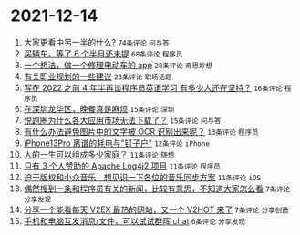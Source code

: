 # 2021-12-14

1. [大家更看中另一半的什么?](https://www.v2ex.com/t/822017) `74条评论` `问与答`
1. [买辆车，等了 6 个半月还未提](https://www.v2ex.com/t/822035) `68条评论` `程序员`
1. [一个想法，做一个修理电动车的 app](https://www.v2ex.com/t/822018) `28条评论` `奇思妙想`
1. [有关职业规划的一些建议](https://www.v2ex.com/t/822015) `23条评论` `职场话题`
1. [写在 2022 之前 4 年半再谈程序员英语学习 有多少人还在坚持？](https://www.v2ex.com/t/822022) `16条评论` `程序员`
1. [在深圳龙华区，晚餐真是麻烦](https://www.v2ex.com/t/822028) `15条评论` `深圳`
1. [悦跑圈为什么各大应用市场无法下载了？](https://www.v2ex.com/t/822019) `15条评论` `问与答`
1. [有什么办法避免图片中的文字被 OCR 识别出来呢？](https://www.v2ex.com/t/822041) `13条评论` `程序员`
1. [iPhone13Pro 离谱的耗电与"钉子户"](https://www.v2ex.com/t/822043) `12条评论` `iPhone`
1. [人的一生可以组成多少家庭？](https://www.v2ex.com/t/822038) `11条评论` `随想`
1. [只有 3 个人赞助的 Apache Log4j2 项目](https://www.v2ex.com/t/822032) `11条评论` `程序员`
1. [迫于版权和小众音乐，想见识一下各位的音乐同步方案](https://www.v2ex.com/t/822025) `11条评论` `iOS`
1. [偶然搜到一条和程序员有关的新闻，比较有意思，不知道大家怎么看](https://www.v2ex.com/t/822033) `7条评论` `分享发现`
1. [分享一个能看每天 V2EX 最热的网站，又一个 V2HOT 来了](https://www.v2ex.com/t/822020) `7条评论` `分享创造`
1. [手机和电脑互发消息/文件，可以试试群晖 chat](https://www.v2ex.com/t/822029) `6条评论` `分享发现`
